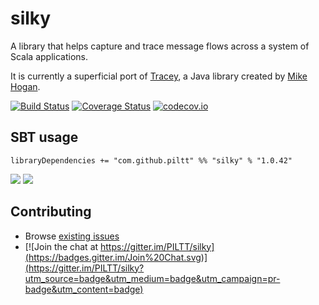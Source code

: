 silky
=====

A library that helps capture and trace message flows across a system of Scala applications.

It is currently a superficial port of [Tracey](http://code.google.com/p/tracey/), a Java library created by [Mike Hogan](https://github.com/m081072).

[![Build Status](https://secure.travis-ci.org/PILTT/silky.svg)](http://travis-ci.org/PILTT/silky) [![Coverage Status](https://coveralls.io/repos/PILTT/silky/badge.svg?branch=master&service=github)](https://coveralls.io/github/PILTT/silky?branch=master) [![codecov.io](https://codecov.io/github/PILTT/silky/coverage.svg?branch=master)](https://codecov.io/github/PILTT/silky?branch=master&view=all)

## SBT usage

```
libraryDependencies += "com.github.piltt" %% "silky" % "1.0.42"
```

[<img src="https://img.shields.io/maven-central/v/com.github.piltt/silky_2.10*.svg?label=latest%20release%20for%202.10"/>](http://search.maven.org/#search%7Cga%7C1%7Cg%3Acom.github.piltt%20a%3Asilky_2.10) [<img src="https://img.shields.io/maven-central/v/com.github.piltt/silky_2.11*.svg?label=latest%20release%20for%202.11"/>](http://search.maven.org/#search%7Cga%7C1%7Cg%3Acom.github.piltt%20a%3Asilky_2.11)

## Contributing

 * Browse [existing issues](https://github.com/PILTT/silky/issues)
 * [![Join the chat at https://gitter.im/PILTT/silky](https://badges.gitter.im/Join%20Chat.svg)](https://gitter.im/PILTT/silky?utm_source=badge&utm_medium=badge&utm_campaign=pr-badge&utm_content=badge)
